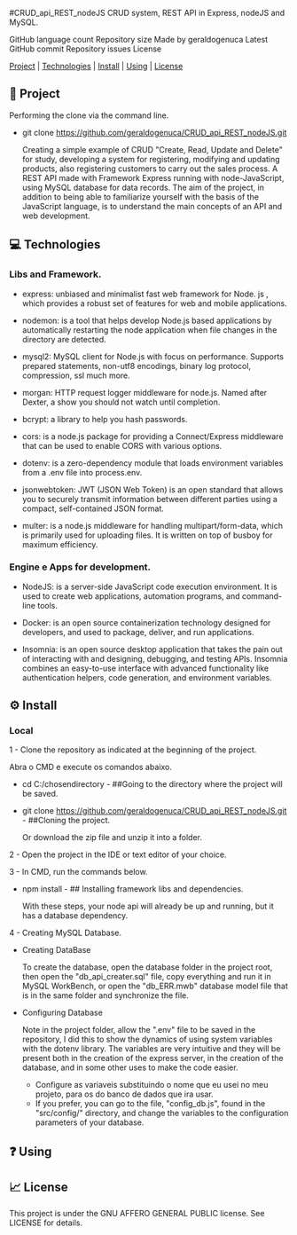 #CRUD_api_REST_nodeJS
CRUD system, REST API in Express, nodeJS and MySQL.

GitHub language count Repository size Made by geraldogenuca Latest GitHub commit Repository issues License

  [Project](#Project) | [Technologies](#Technologies) | [Install](#Install) | [Using](#Using) | [License](#License) 

## :file_folder: Project

Performing the clone via the command line.
- git clone https://github.com/geraldogenuca/CRUD_api_REST_nodeJS.git

    Creating a simple example of CRUD "Create, Read, Update and Delete" for study, developing a system for registering, 
modifying and updating products, also registering customers to carry out the sales process. A REST API made with Framework 
Express running with node-JavaScript, using MySQL database for data records.
    The aim of the project, in addition to being able to familiarize yourself with the basis of the JavaScript language, 
is to understand the main concepts of an API and web development.

## :computer: Technologies

### Libs and Framework.

- express: unbiased and minimalist fast web framework for Node. js , which provides a robust set of features 
  for web and mobile applications.

- nodemon: is a tool that helps develop Node.js based applications by automatically restarting the node application 
  when file changes in the directory are detected.
  
- mysql2: MySQL client for Node.js with focus on performance. Supports prepared statements, non-utf8 encodings, binary 
  log protocol, compression, ssl much more.
  
- morgan: HTTP request logger middleware for node.js. Named after Dexter, a show you should not watch until completion.
  
- bcrypt: a library to help you hash passwords.
  
- cors: is a node.js package for providing a Connect/Express middleware that can be used to enable CORS with various options.
  
- dotenv: is a zero-dependency module that loads environment variables from a .env file into process.env.
  
- jsonwebtoken: JWT (JSON Web Token) is an open standard that allows you to securely transmit information between different 
  parties using a compact, self-contained JSON format.
  
- multer:  is a node.js middleware for handling multipart/form-data, which is primarily used for uploading files. It is written 
  on top of busboy for maximum efficiency.

### Engine e Apps for development.

- NodeJS: is a server-side JavaScript code execution environment. It is used to create web applications, automation programs, 
  and command-line tools.

- Docker:  is an open source containerization technology designed for developers, and used to package, deliver, and run 
  applications.

- Insomnia: is an open source desktop application that takes the pain out of interacting with and designing, debugging, and 
  testing APIs. Insomnia combines an easy-to-use interface with advanced functionality like authentication helpers, code 
  generation, and environment variables.

## :gear: Install

### Local
1 - Clone the repository as indicated at the beginning of the project. 

  Abra o CMD e execute os comandos abaixo.
  
- cd C:/chosendirectory - ##Going to the directory where the project will be saved.
  
- git clone https://github.com/geraldogenuca/CRUD_api_REST_nodeJS.git - ##Cloning the project.

  Or download the zip file and unzip it into a folder.

2 - Open the project in the IDE or text editor of your choice.

3 - In CMD, run the commands below.

- npm install - ## Installing framework libs and dependencies.

  With these steps, your node api will already be up and running, but it has a database dependency.

4 - Creating MySQL Database.

- Creating DataBase

  To create the database, open the database folder in the project root, then open the "db_api_creater.sql" file, copy everything and run it in MySQL WorkBench, or open the "db_ERR.mwb" database model file that is in the same folder and synchronize the file.
  
- Configuring Database
  
  Note in the project folder, allow the ".env" file to be saved in the repository, I did this to show the dynamics of using system variables with the dotenv library. The variables are very intuitive and they will be present both in the creation of the express server, in the creation of the database, and in some other uses to make the code easier.

  - Configure as variaveis substituindo o nome que eu usei no meu projeto, para os do banco de dados que ira usar.
  - If you prefer, you can go to the file, "config_db.js", found in the "src/config/" directory, and change the variables to the configuration parameters of your database.
  
## :question: Using


## :chart_with_upwards_trend: License

This project is under the GNU AFFERO GENERAL PUBLIC license. See LICENSE for details.